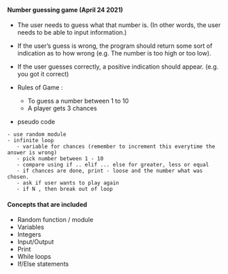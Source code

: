 #### Number guessing game (April 24 2021)

- The user needs to guess what that number is. (In other words, the user needs to be able to input information.) 

- If the user’s guess is wrong, the program should return some sort of indication as to how wrong (e.g. The number is too high or too low). 

- If the user guesses correctly, a positive indication should appear. (e.g. you got it correct)

- Rules of Game :
  - To guess a number between 1 to 10
  - A player gets 3 chances

- pseudo code

```
- use random module
- infinite loop
   - variable for chances (remember to increment this everytime the answer is wrong)
   - pick number between 1 - 10
   - compare using if .. elif ... else for greater, less or equal 
   - if chances are done, print - loose and the number what was chosen.
   - ask if user wants to play again 
   - if N , then break out of loop
```

#### Concepts that are included 

- Random function / module
- Variables
- Integers
- Input/Output
- Print
- While loops
- If/Else statements

